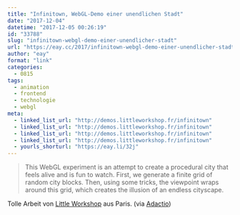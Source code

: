 ```yaml
---
title: "Infinitown, WebGL-Demo einer unendlichen Stadt"
date: "2017-12-04"
datetime: "2017-12-05 00:26:19"
id: "33788"
slug: "infinitown-webgl-demo-einer-unendlicher-stadt"
url: "https://eay.cc/2017/infinitown-webgl-demo-einer-unendlicher-stadt/"
author: "eay"
format: "link"
categories:
  - 0815
tags:
  - animation
  - frontend
  - technologie
  - webgl
meta:
  - linked_list_url: "http://demos.littleworkshop.fr/infinitown"
  - linked_list_url: "http://demos.littleworkshop.fr/infinitown"
  - linked_list_url: "http://demos.littleworkshop.fr/infinitown"
  - linked_list_url: "http://demos.littleworkshop.fr/infinitown"
  - yourls_shorturl: "https://eay.li/32j"
---
```


> This WebGL experiment is an attempt to create a procedural city that feels alive and is fun to watch. First, we generate a finite grid of random city blocks. Then, using some tricks, the viewpoint wraps around this grid, which creates the illusion of an endless cityscape.

Tolle Arbeit von [Little Workshop](http://www.littleworkshop.fr/) aus Paris. (via [Adactio](https://adactio.com/links/13140))
